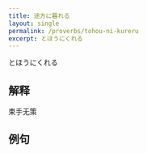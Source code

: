 ```yaml
---
title: 途方に暮れる 
layout: single
permalink: /proverbs/tohou-ni-kureru
excerpt: とほうにくれる
---
```


とほうにくれる

## 解释

束手无策

## 例句

